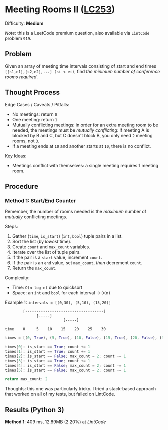 # Meeting Rooms II ([LC253](https://www.lintcode.com/problem/919/))
Difficulty: **Medium**

*Note*: this is a LeetCode premium question, also available via `LintCode` problem `919`.

## Problem

Given an array of meeting time intervals consisting of start and end times `[[s1,e1],[s2,e2],...] (si < ei)`, find *the minimum number of conference rooms required*.

## Thought Process

Edge Cases / Caveats / Pitfalls:
- No meetings: return `0`
- One meeting: return `1`
- Mutually conflicting meetings:  in order for an extra meeting room to be needed, the meetings must be *mutually conflicting*:  if meeting A is blocked by B and C, but C doesn't block B, you only need `2` meeting rooms, not `3`.
- If a meeting ends at `10` and another starts at `10`, there is no conflict.

Key Ideas:
- Meetings conflict with themselves:  a single meeting requires 1 meeting room.

## Procedure

### Method 1: Start/End Counter

Remember, the number of rooms needed is the *maximum* number of *mutually* conflicting meetings.

Steps:
1. Gather (`time`, `is_start`) (`int`, `bool`) tuple pairs in a list.
2. Sort the list (by *lowest* time).
3. Create `count` and `max_count` variables.
4. Iterate over the list of tuple pairs.
5. If the pair is a `start` value, increment `count`.
6. If the pair is an `end` value, set `max_count`, *then* decrement `count`.
7. Return the `max_count`.

Complexity:
- Time: `O(n log n)` due to quicksort
- Space: an `int` and `bool` for each interval -> `O(n)`

Example 1: `intervals = [(0,30), (5,10), (15,20)]`

```
        [-----------------------------------]
              [-----]
                          [-----]
        
time    0     5    10    15    20    25    30
```
```python
times = [(0, True), (5, True), (10, False), (15, True), (20, False), (30, False)]

times[0]: is_start == True; count += 1
times[1]: is_start == True; count += 1
times[2]: is_start == False; max_count = 2; count -= 1
times[3]: is_start == True; count += 1
times[4]: is_start == False; max_count = 2; count -= 1
times[5]: is_start == False; max_count = 2; count -= 1

return max_count: 2
```

Thoughts: this one was particularly tricky.  I tried a stack-based approach that worked on all of my tests, but failed on LintCode.

## Results (Python 3)

**Method 1**: 409 ms, 12.89MB (2.20%) at *LintCode*

